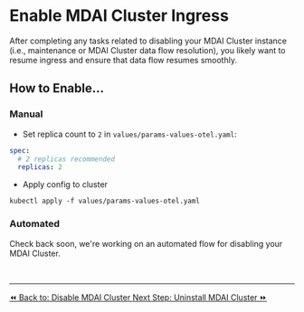 # Enable MDAI Cluster Ingress

After completing any tasks related to disabling your MDAI Cluster instance (i.e., maintenance or MDAI Cluster data flow resolution), you likely want to resume ingress and ensure that data flow resumes smoothly.

## How to Enable...

### Manual

- Set replica count to `2` in `values/params-values-otel.yaml`:

```yaml
spec:
  # 2 replicas recommended
  replicas: 2
```
- Apply config to cluster

<!-- this doesn't work - must fix -->
`kubectl apply -f values/params-values-otel.yaml`


### Automated

Check back soon, we're working on an automated flow for disabling your MDAI Cluster.

<!--
1. Apply the configuration to enable ingress using `kubectl apply -f enable-ingress.yaml`.
2. Verify that incoming traffic reaches the cluster again, confirming that data flow has been re-instantiated.  -->

<br />



----
<span class="left"><a href="./disable-MDAI Cluster.md">⏪ Back to: Disable MDAI Cluster </a></span>
<span class="right"><a href="./uninstall.md">Next Step: Uninstall MDAI Cluster  ⏩</a></span>
